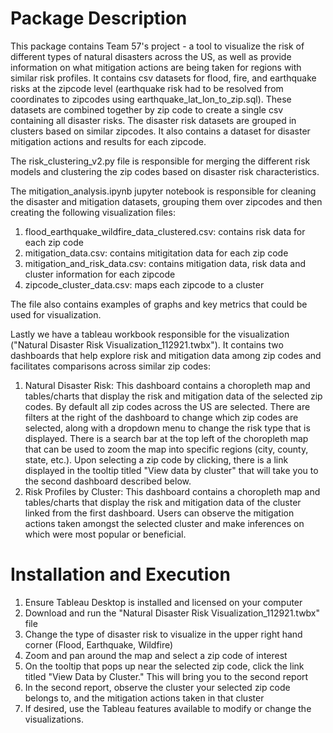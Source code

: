 # Package Description

This package contains Team 57's project - a tool to visualize the risk of different types of natural disasters across the US, as well as provide information on what mitigation actions are being taken for regions with similar risk profiles. It contains csv datasets for flood, fire, and earthquake risks at the zipcode level (earthquake risk had to be resolved from coordinates to zipcodes using earthquake_lat_lon_to_zip.sql). These datasets are combined together by zip code to create a single csv containing all disaster risks. The disaster risk datasets are grouped in clusters based on similar zipcodes. It also contains a dataset for disaster mitigation actions and results for each zipcode.

The risk_clustering_v2.py file is responsible for merging the different risk models and clustering the zip codes based on disaster risk characteristics.

The mitigation_analysis.ipynb jupyter notebook is responsible for cleaning the disaster and mitigation datasets, grouping them over zipcodes and then creating the following visualization files:
1. flood_earthquake_wildfire_data_clustered.csv: contains risk data for each zip code
2. mitigation_data.csv: contains mitigitation data for each zip code
3. mitigation_and_risk_data.csv: contains mitigation data, risk data and cluster information for each zipcode
4. zipcode_cluster_data.csv: maps each zipcode to a cluster

The file also contains examples of graphs and key metrics that could be used for visualization.

Lastly we have a tableau workbook responsible for the visualization ("Natural Disaster Risk Visualization_112921.twbx"). It contains two dashboards that help explore risk and mitigation data among zip codes and facilitates comparisons across similar zip codes:
1. Natural Disaster Risk: This dashboard contains a choropleth map and tables/charts that display the risk and mitigation data of the selected zip codes. By default all zip codes across the US are selected. There are filters at the right of the dashboard to change which zip codes are selected, along with a dropdown menu to change the risk type that is displayed. There is a search bar at the top left of the choropleth map that can be used to zoom the map into specific regions (city, county, state, etc.). Upon selecting a zip code by clicking, there is a link displayed in the tooltip titled "View data by cluster" that will take you to the second dashboard described below.
2. Risk Profiles by Cluster: This dashboard contains a choropleth map and tables/charts that display the risk and mitigation data of the cluster linked from the first dashboard. Users can observe the mitigation actions taken amongst the selected cluster and make inferences on which were most popular or beneficial.

# Installation and Execution

1. Ensure Tableau Desktop is installed and licensed on your computer
2. Download and run the "Natural Disaster Risk Visualization_112921.twbx" file
3. Change the type of disaster risk to visualize in the upper right hand corner (Flood, Earthquake, Wildfire)
4. Zoom and pan around the map and select a zip code of interest
5. On the tooltip that pops up near the selected zip code, click the link titled "View Data by Cluster." This will bring you to the second report
6. In the second report, observe the cluster your selected zip code belongs to, and the mitigation actions taken in that cluster
7. If desired, use the Tableau features available to modify or change the visualizations. 
